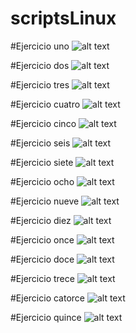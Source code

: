 # scriptsLinux

#Ejercicio uno
![alt text](https://github.com/Jhomiu/scriptsLinux/blob/master/script1.JPG)

#Ejercicio dos
![alt text](https://github.com/Jhomiu/scriptsLinux/blob/master/script2.JPG)

#Ejercicio tres
![alt text](https://github.com/Jhomiu/scriptsLinux/blob/master/script3.JPG)

#Ejercicio cuatro
![alt text](https://github.com/Jhomiu/scriptsLinux/blob/master/script4.JPG)

#Ejercicio cinco
![alt text](https://github.com/Jhomiu/scriptsLinux/blob/master/script5.JPG)

#Ejercicio seis
![alt text](https://github.com/Jhomiu/scriptsLinux/blob/master/script6.JPG)

#Ejercicio siete
![alt text](https://github.com/Jhomiu/scriptsLinux/blob/master/script7.JPG)

#Ejercicio ocho
![alt text](https://github.com/Jhomiu/scriptsLinux/blob/master/script8.JPG)

#Ejercicio nueve
![alt text](https://github.com/Jhomiu/scriptsLinux/blob/master/script9.JPG)

#Ejercicio diez
![alt text](https://github.com/Jhomiu/scriptsLinux/blob/master/script10.JPG)

#Ejercicio once
![alt text](https://github.com/Jhomiu/scriptsLinux/blob/master/script11.JPG)

#Ejercicio doce
![alt text](https://github.com/Jhomiu/scriptsLinux/blob/master/script12.JPG)

#Ejercicio trece
![alt text](https://github.com/Jhomiu/scriptsLinux/blob/master/script13.JPG)

#Ejercicio catorce
![alt text](https://github.com/Jhomiu/scriptsLinux/blob/master/script14.JPG)

#Ejercicio quince
![alt text](https://github.com/Jhomiu/scriptsLinux/blob/master/script15.JPG)
